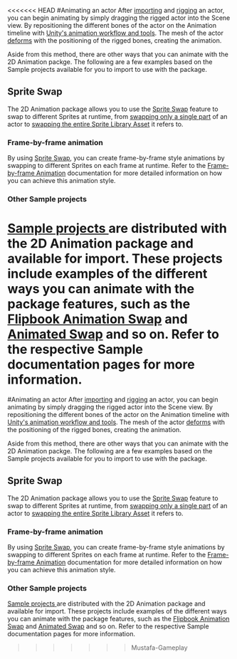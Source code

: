 <<<<<<< HEAD
#Animating an actor
After [importing](PreparingArtwork.md) and [rigging](CharacterRig.md) an actor, you can begin animating by simply dragging the rigged actor into the Scene view. By repositioning the different bones of the actor on the Animation timeline with [Unity's animation workflow and tools](https://docs.unity3d.com/Manual/AnimationSection.html). The mesh of the actor [deforms](SpriteSkin.md) with the positioning of the rigged bones, creating the animation.

Aside from this method, there are other ways that you can animate with the 2D Animation packge. The following are a few examples based on the Sample projects available for you to import to use with the package.

## Sprite Swap
The 2D Animation package allows you to use the [Sprite Swap](SpriteSwapintro.md) feature to swap to different Sprites at runtime, from [swapping only a single part](CharacterParts.md) of an actor to [swapping the entire Sprite Library Asset](SLASwap.md) it refers to.

### Frame-by-frame animation
By using [Sprite Swap](SpriteSwapIntro.md), you can create frame-by-frame style animations by swapping to different Sprites on each frame at runtime. Refer to the [Frame-by-frame Animation](FFAnimation.md) documentation for more detailed information on how you can achieve this animation style.

### Other Sample projects
[Sample projects ](Examples.md) are distributed with the 2D Animation package and available for import. These projects include examples of the different ways you can animate with the package features, such as the [Flipbook Animation Swap](ex-sprite-swap.md#flipbook-animation-swap) and [Animated Swap](ex-sprite-swap.md#animated-swap) and so on. Refer to the respective Sample documentation pages for more information.
=======
#Animating an actor
After [importing](PreparingArtwork.md) and [rigging](CharacterRig.md) an actor, you can begin animating by simply dragging the rigged actor into the Scene view. By repositioning the different bones of the actor on the Animation timeline with [Unity's animation workflow and tools](https://docs.unity3d.com/Manual/AnimationSection.html). The mesh of the actor [deforms](SpriteSkin.md) with the positioning of the rigged bones, creating the animation.

Aside from this method, there are other ways that you can animate with the 2D Animation packge. The following are a few examples based on the Sample projects available for you to import to use with the package.

## Sprite Swap
The 2D Animation package allows you to use the [Sprite Swap](SpriteSwapintro.md) feature to swap to different Sprites at runtime, from [swapping only a single part](CharacterParts.md) of an actor to [swapping the entire Sprite Library Asset](SLASwap.md) it refers to.

### Frame-by-frame animation
By using [Sprite Swap](SpriteSwapIntro.md), you can create frame-by-frame style animations by swapping to different Sprites on each frame at runtime. Refer to the [Frame-by-frame Animation](FFAnimation.md) documentation for more detailed information on how you can achieve this animation style.

### Other Sample projects
[Sample projects ](Examples.md) are distributed with the 2D Animation package and available for import. These projects include examples of the different ways you can animate with the package features, such as the [Flipbook Animation Swap](ex-sprite-swap.md#flipbook-animation-swap) and [Animated Swap](ex-sprite-swap.md#animated-swap) and so on. Refer to the respective Sample documentation pages for more information.
>>>>>>> Mustafa-Gameplay
